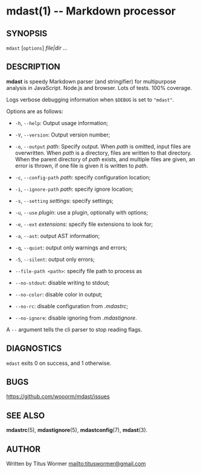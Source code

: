 # mdast(1) -- Markdown processor

## SYNOPSIS

`mdast` \[`options`\] _file|dir_ _..._

## DESCRIPTION

**mdast** is speedy Markdown parser (and stringifier) for multipurpose
analysis in JavaScript.  Node.js and browser.  Lots of tests.  100%
coverage.

Logs verbose debugging information when `$DEBUG` is set to `"mdast"`.

Options are as follows:

*   `-h`, `--help`: Output usage information;

*   `-V`, `--version`: Output version number;

*   `-o`, `--output` _path_: Specify output.  When _path_ is omitted, input
    files are overwritten.  When _path_ is a directory, files are written to
    that directory.  When the parent directory of _path_ exists, and multiple
    files are given, an error is thrown, if one file is given it is written
    to _path_.

*   `-c`, `--config-path` _path_: specify configuration location;

*   `-i`, `--ignore-path` _path_: specify ignore location;

*   `-s`, `--setting` _settings_: specify settings;

*   `-u`, `--use` _plugin_: use a plugin, optionally with options;

*   `-e`, `--ext` _extensions_: specify file extensions to look for;

*   `-a`, `--ast`: output AST information;

*   `-q`, `--quiet`: output only warnings and errors;

*   `-S`, `--silent`: output only errors;

*   `--file-path <path>`: specify file path to process as

*   `--no-stdout`: disable writing to stdout;

*   `--no-color`: disable color in output;

*   `--no-rc`: disable configuration from _.mdastrc_;

*   `--no-ignore`: disable ignoring from _.mdastignore_.

A `--` argument tells the cli parser to stop reading flags.

## DIAGNOSTICS

`mdast` exits 0 on success, and 1 otherwise.

## BUGS

<https://github.com/wooorm/mdast/issues>

## SEE ALSO

**mdastrc**(5), **mdastignore**(5), **mdastconfig**(7), **mdast**(3).

## AUTHOR

Written by Titus Wormer <mailto:tituswormer@gmail.com>
